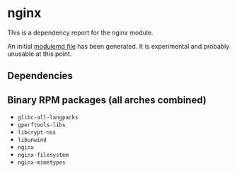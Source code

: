 # nginx
This is a dependency report for the nginx module.

An initial [modulemd file](nginx.yaml) has been generated. It is experimental and probably unusable at this point.
## Dependencies
## Binary RPM packages (all arches combined)
* `glibc-all-langpacks`
* `gperftools-libs`
* `libcrypt-nss`
* `libunwind`
* `nginx`
* `nginx-filesystem`
* `nginx-mimetypes`
